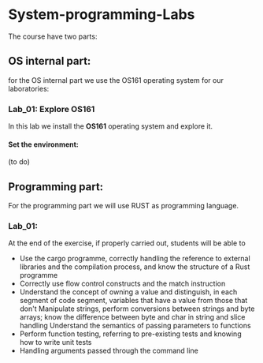 # System-programming-Labs
The course have two parts:

## OS internal part:
for the OS internal part we use the OS161 operating system for our laboratories:

### Lab_01: Explore OS161 

In this lab we install the **OS161** operating system and explore it.

#### Set the environment:

(to do)




## Programming part:

For the programming part we will use RUST as programming language.

### Lab_01: 

At the end of the exercise, if properly carried out, students will be able to
- Use the cargo programme, correctly handling the reference to external libraries 
and the compilation process, and know the structure of a Rust programme
- Correctly use flow control constructs and the match instruction
- Understand the concept of owning a value and distinguish, in each segment of 
code segment, variables that have a value from those that don't
Manipulate strings, perform conversions between strings and byte arrays; know the 
difference between byte and char in string and slice handling
Understand the semantics of passing parameters to functions
- Perform function testing, referring to pre-existing tests and knowing how to 
write unit tests
- Handling arguments passed through the command line


